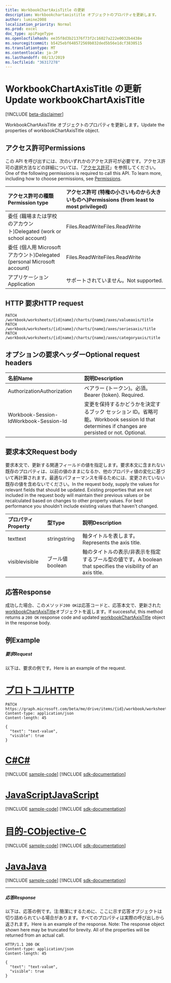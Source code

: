 ```yaml
---
title: WorkbookChartAxisTitle の更新
description: Workbookchartaxistitle オブジェクトのプロパティを更新します。
author: lumine2008
localization_priority: Normal
ms.prod: excel
doc_type: apiPageType
ms.openlocfilehash: ee35f8d3b21376f73f2c16027a222e0032b4438e
ms.sourcegitcommit: b5425ebf648572569b032ded5b56e1dcf3830515
ms.translationtype: MT
ms.contentlocale: ja-JP
ms.lasthandoff: 08/13/2019
ms.locfileid: "36317278"
---
```

# <a name="update-workbookchartaxistitle"></a><span data-ttu-id="0c51f-103">WorkbookChartAxisTitle の更新</span><span class="sxs-lookup"><span data-stu-id="0c51f-103">Update workbookChartAxisTitle</span></span>

[!INCLUDE [beta-disclaimer](../../includes/beta-disclaimer.md)]

<span data-ttu-id="0c51f-104">WorkbookChartAxisTitle オブジェクトのプロパティを更新します。</span><span class="sxs-lookup"><span data-stu-id="0c51f-104">Update the properties of workbookChartAxisTitle object.</span></span>
## <a name="permissions"></a><span data-ttu-id="0c51f-105">アクセス許可</span><span class="sxs-lookup"><span data-stu-id="0c51f-105">Permissions</span></span>
<span data-ttu-id="0c51f-p101">この API を呼び出すには、次のいずれかのアクセス許可が必要です。アクセス許可の選択方法などの詳細については、「[アクセス許可](/graph/permissions-reference)」を参照してください。</span><span class="sxs-lookup"><span data-stu-id="0c51f-p101">One of the following permissions is required to call this API. To learn more, including how to choose permissions, see [Permissions](/graph/permissions-reference).</span></span>

|<span data-ttu-id="0c51f-108">アクセス許可の種類</span><span class="sxs-lookup"><span data-stu-id="0c51f-108">Permission type</span></span>      | <span data-ttu-id="0c51f-109">アクセス許可 (特権の小さいものから大きいものへ)</span><span class="sxs-lookup"><span data-stu-id="0c51f-109">Permissions (from least to most privileged)</span></span>              |
|:--------------------|:---------------------------------------------------------|
|<span data-ttu-id="0c51f-110">委任 (職場または学校のアカウント)</span><span class="sxs-lookup"><span data-stu-id="0c51f-110">Delegated (work or school account)</span></span> | <span data-ttu-id="0c51f-111">Files.ReadWrite</span><span class="sxs-lookup"><span data-stu-id="0c51f-111">Files.ReadWrite</span></span>    |
|<span data-ttu-id="0c51f-112">委任 (個人用 Microsoft アカウント)</span><span class="sxs-lookup"><span data-stu-id="0c51f-112">Delegated (personal Microsoft account)</span></span> | <span data-ttu-id="0c51f-113">Files.ReadWrite</span><span class="sxs-lookup"><span data-stu-id="0c51f-113">Files.ReadWrite</span></span>    |
|<span data-ttu-id="0c51f-114">アプリケーション</span><span class="sxs-lookup"><span data-stu-id="0c51f-114">Application</span></span> | <span data-ttu-id="0c51f-115">サポートされていません。</span><span class="sxs-lookup"><span data-stu-id="0c51f-115">Not supported.</span></span> |

## <a name="http-request"></a><span data-ttu-id="0c51f-116">HTTP 要求</span><span class="sxs-lookup"><span data-stu-id="0c51f-116">HTTP request</span></span>
<!-- { "blockType": "ignored" } -->
```http
PATCH /workbook/worksheets/{id|name}/charts/{name}/axes/valueaxis/title
PATCH /workbook/worksheets/{id|name}/charts/{name}/axes/seriesaxis/title
PATCH /workbook/worksheets/{id|name}/charts/{name}/axes/categoryaxis/title
```
## <a name="optional-request-headers"></a><span data-ttu-id="0c51f-117">オプションの要求ヘッダー</span><span class="sxs-lookup"><span data-stu-id="0c51f-117">Optional request headers</span></span>
| <span data-ttu-id="0c51f-118">名前</span><span class="sxs-lookup"><span data-stu-id="0c51f-118">Name</span></span>       | <span data-ttu-id="0c51f-119">説明</span><span class="sxs-lookup"><span data-stu-id="0c51f-119">Description</span></span>|
|:-----------|:-----------|
| <span data-ttu-id="0c51f-120">Authorization</span><span class="sxs-lookup"><span data-stu-id="0c51f-120">Authorization</span></span>  | <span data-ttu-id="0c51f-p102">ベアラー {トークン}。必須。</span><span class="sxs-lookup"><span data-stu-id="0c51f-p102">Bearer {token}. Required.</span></span> |
| <span data-ttu-id="0c51f-123">Workbook-Session-Id</span><span class="sxs-lookup"><span data-stu-id="0c51f-123">Workbook-Session-Id</span></span>  | <span data-ttu-id="0c51f-p103">変更を保持するかどうかを決定するブック セッション ID。省略可能。</span><span class="sxs-lookup"><span data-stu-id="0c51f-p103">Workbook session Id that determines if changes are persisted or not. Optional.</span></span>|

## <a name="request-body"></a><span data-ttu-id="0c51f-126">要求本文</span><span class="sxs-lookup"><span data-stu-id="0c51f-126">Request body</span></span>
<span data-ttu-id="0c51f-p104">要求本文で、更新する関連フィールドの値を指定します。要求本文に含まれない既存のプロパティは、以前の値のままになるか、他のプロパティ値の変化に基づいて再計算されます。最適なパフォーマンスを得るためには、変更されていない既存の値を含めないでください。</span><span class="sxs-lookup"><span data-stu-id="0c51f-p104">In the request body, supply the values for relevant fields that should be updated. Existing properties that are not included in the request body will maintain their previous values or be recalculated based on changes to other property values. For best performance you shouldn't include existing values that haven't changed.</span></span>

| <span data-ttu-id="0c51f-130">プロパティ</span><span class="sxs-lookup"><span data-stu-id="0c51f-130">Property</span></span>     | <span data-ttu-id="0c51f-131">型</span><span class="sxs-lookup"><span data-stu-id="0c51f-131">Type</span></span>   |<span data-ttu-id="0c51f-132">説明</span><span class="sxs-lookup"><span data-stu-id="0c51f-132">Description</span></span>|
|:---------------|:--------|:----------|
|<span data-ttu-id="0c51f-133">text</span><span class="sxs-lookup"><span data-stu-id="0c51f-133">text</span></span>|<span data-ttu-id="0c51f-134">string</span><span class="sxs-lookup"><span data-stu-id="0c51f-134">string</span></span>|<span data-ttu-id="0c51f-135">軸タイトルを表します。</span><span class="sxs-lookup"><span data-stu-id="0c51f-135">Represents the axis title.</span></span>|
|<span data-ttu-id="0c51f-136">visible</span><span class="sxs-lookup"><span data-stu-id="0c51f-136">visible</span></span>|<span data-ttu-id="0c51f-137">ブール値</span><span class="sxs-lookup"><span data-stu-id="0c51f-137">boolean</span></span>|<span data-ttu-id="0c51f-138">軸のタイトルの表示/非表示を指定するブール型の値です。</span><span class="sxs-lookup"><span data-stu-id="0c51f-138">A boolean that specifies the visibility of an axis title.</span></span>|

## <a name="response"></a><span data-ttu-id="0c51f-139">応答</span><span class="sxs-lookup"><span data-stu-id="0c51f-139">Response</span></span>

<span data-ttu-id="0c51f-140">成功した場合、このメソッド`200 OK`は応答コードと、応答本文で、更新された[workbookChartAxisTitle](../resources/workbookchartaxistitle.md)オブジェクトを返します。</span><span class="sxs-lookup"><span data-stu-id="0c51f-140">If successful, this method returns a `200 OK` response code and updated [workbookChartAxisTitle](../resources/workbookchartaxistitle.md) object in the response body.</span></span>
## <a name="example"></a><span data-ttu-id="0c51f-141">例</span><span class="sxs-lookup"><span data-stu-id="0c51f-141">Example</span></span>
##### <a name="request"></a><span data-ttu-id="0c51f-142">要求</span><span class="sxs-lookup"><span data-stu-id="0c51f-142">Request</span></span>
<span data-ttu-id="0c51f-143">以下は、要求の例です。</span><span class="sxs-lookup"><span data-stu-id="0c51f-143">Here is an example of the request.</span></span>

# <a name="httptabhttp"></a>[<span data-ttu-id="0c51f-144">プロトコル</span><span class="sxs-lookup"><span data-stu-id="0c51f-144">HTTP</span></span>](#tab/http)
<!-- {
  "blockType": "request",
  "name": "update_chartaxistitle"
}-->
```http
PATCH https://graph.microsoft.com/beta/me/drive/items/{id}/workbook/worksheets/{id|name}/charts/{name}/axes/valueaxis/title
Content-type: application/json
Content-length: 45

{
  "text": "text-value",
  "visible": true
}
```
# <a name="ctabcsharp"></a>[<span data-ttu-id="0c51f-145">C#</span><span class="sxs-lookup"><span data-stu-id="0c51f-145">C#</span></span>](#tab/csharp)
[!INCLUDE [sample-code](../includes/snippets/csharp/update-chartaxistitle-csharp-snippets.md)]
[!INCLUDE [sdk-documentation](../includes/snippets/snippets-sdk-documentation-link.md)]

# <a name="javascripttabjavascript"></a>[<span data-ttu-id="0c51f-146">JavaScript</span><span class="sxs-lookup"><span data-stu-id="0c51f-146">JavaScript</span></span>](#tab/javascript)
[!INCLUDE [sample-code](../includes/snippets/javascript/update-chartaxistitle-javascript-snippets.md)]
[!INCLUDE [sdk-documentation](../includes/snippets/snippets-sdk-documentation-link.md)]

# <a name="objective-ctabobjc"></a>[<span data-ttu-id="0c51f-147">目的-C</span><span class="sxs-lookup"><span data-stu-id="0c51f-147">Objective-C</span></span>](#tab/objc)
[!INCLUDE [sample-code](../includes/snippets/objc/update-chartaxistitle-objc-snippets.md)]
[!INCLUDE [sdk-documentation](../includes/snippets/snippets-sdk-documentation-link.md)]

# <a name="javatabjava"></a>[<span data-ttu-id="0c51f-148">Java</span><span class="sxs-lookup"><span data-stu-id="0c51f-148">Java</span></span>](#tab/java)
[!INCLUDE [sample-code](../includes/snippets/java/update-chartaxistitle-java-snippets.md)]
[!INCLUDE [sdk-documentation](../includes/snippets/snippets-sdk-documentation-link.md)]

---

##### <a name="response"></a><span data-ttu-id="0c51f-149">応答</span><span class="sxs-lookup"><span data-stu-id="0c51f-149">Response</span></span>
<span data-ttu-id="0c51f-p105">以下は、応答の例です。注:簡潔にするために、ここに示す応答オブジェクトは切り詰められている場合があります。すべてのプロパティは実際の呼び出しから返されます。</span><span class="sxs-lookup"><span data-stu-id="0c51f-p105">Here is an example of the response. Note: The response object shown here may be truncated for brevity. All of the properties will be returned from an actual call.</span></span>
<!-- {
  "blockType": "response",
  "truncated": true,
  "@odata.type": "microsoft.graph.workbookChartAxisTitle"
} -->
```http
HTTP/1.1 200 OK
Content-type: application/json
Content-length: 45

{
  "text": "text-value",
  "visible": true
}
```

<!-- uuid: 8fcb5dbc-d5aa-4681-8e31-b001d5168d79
2015-10-25 14:57:30 UTC -->
<!--
{
  "type": "#page.annotation",
  "description": "Update chartaxistitle",
  "keywords": "",
  "section": "documentation",
  "tocPath": "",
  "suppressions": [
  ]
}
-->
